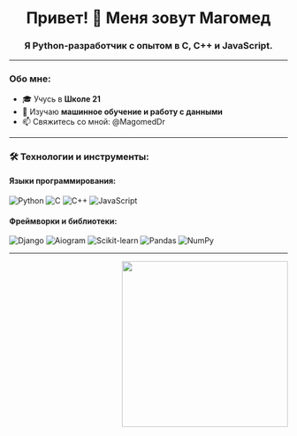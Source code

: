 <h1 align="center">Привет! 👋 Меня зовут Магомед</h1>
<h3 align="center">Я Python-разработчик с опытом в C, C++ и JavaScript.</h3>

---

### Обо мне:
- 🎓 Учусь в **Школе 21**  
- 🌱 Изучаю **машинное обучение и работу с данными**
- 📫 Свяжитесь со мной: @MagomedDr

---

### 🛠️ Технологии и инструменты:

#### **Языки программирования:**
![Python](https://img.shields.io/badge/Python-%233776AB.svg?style=flat-square&logo=python&logoColor=white)
![C](https://img.shields.io/badge/C-%23A8B9CC.svg?style=flat-square&logo=c&logoColor=white)
![C++](https://img.shields.io/badge/C++-%2300599C.svg?style=flat-square&logo=cplusplus&logoColor=white)
![JavaScript](https://img.shields.io/badge/JavaScript-%23F7DF1E.svg?style=flat-square&logo=javascript&logoColor=black)

#### **Фреймворки и библиотеки:**
![Django](https://img.shields.io/badge/Django-%23092E20.svg?style=flat-square&logo=django&logoColor=white)
![Aiogram](https://img.shields.io/badge/Aiogram-%23008FFF.svg?style=flat-square&logo=telegram&logoColor=white)
![Scikit-learn](https://img.shields.io/badge/Scikit--learn-%23F7931E.svg?style=flat-square&logo=scikit-learn&logoColor=black)
![Pandas](https://img.shields.io/badge/Pandas-%23150458.svg?style=flat-square&logo=pandas&logoColor=white)
![NumPy](https://img.shields.io/badge/NumPy-%23013243.svg?style=flat-square&logo=numpy&logoColor=white)

---

<img align="right" src="https://media4.giphy.com/media/v1.Y2lkPTc5MGI3NjExODVvZ2Z1YWh5bmxodjZvcXNwdDZtcXRwa3Ryc2Fvbm56d3RrbHY2NiZlcD12MV9pbnRlcm5hbF9naWZfYnlfaWQmY3Q9Zw/CuuSHzuc0O166MRfjt/giphy.gif" width="300"/>
